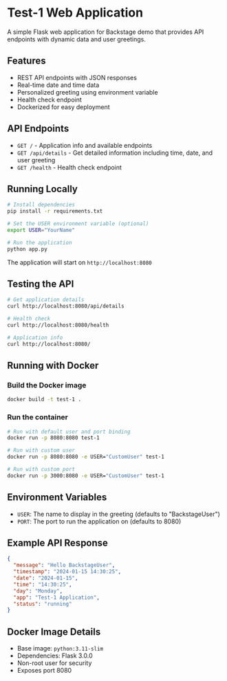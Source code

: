 # Test-1 Web Application

A simple Flask web application for Backstage demo that provides API endpoints with dynamic data and user greetings.

## Features

- REST API endpoints with JSON responses
- Real-time date and time data
- Personalized greeting using environment variable
- Health check endpoint
- Dockerized for easy deployment

## API Endpoints

- `GET /` - Application info and available endpoints
- `GET /api/details` - Get detailed information including time, date, and user greeting
- `GET /health` - Health check endpoint

## Running Locally

```bash
# Install dependencies
pip install -r requirements.txt

# Set the USER environment variable (optional)
export USER="YourName"

# Run the application
python app.py
```

The application will start on `http://localhost:8080`

## Testing the API

```bash
# Get application details
curl http://localhost:8080/api/details

# Health check
curl http://localhost:8080/health

# Application info
curl http://localhost:8080/
```

## Running with Docker

### Build the Docker image
```bash
docker build -t test-1 .
```

### Run the container
```bash
# Run with default user and port binding
docker run -p 8080:8080 test-1

# Run with custom user
docker run -p 8080:8080 -e USER="CustomUser" test-1

# Run with custom port
docker run -p 3000:8080 -e USER="CustomUser" test-1
```

## Environment Variables

- `USER`: The name to display in the greeting (defaults to "BackstageUser")
- `PORT`: The port to run the application on (defaults to 8080)

## Example API Response

```json
{
  "message": "Hello BackstageUser",
  "timestamp": "2024-01-15 14:30:25",
  "date": "2024-01-15",
  "time": "14:30:25",
  "day": "Monday",
  "app": "Test-1 Application",
  "status": "running"
}
```

## Docker Image Details

- Base image: `python:3.11-slim`
- Dependencies: Flask 3.0.0
- Non-root user for security
- Exposes port 8080 

